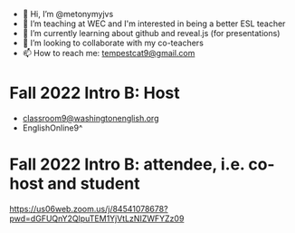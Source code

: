 - 👋 Hi, I’m @metonymyjvs
- 👀 I’m teaching at WEC and I'm interested in being a better ESL teacher
- 🌱 I’m currently learning about github and reveal.js (for presentations)
- 💞️ I’m looking to collaborate with my co-teachers
- 📫 How to reach me: tempestcat9@gmail.com

# Fall 2022 Intro B: Host
  - classroom9@washingtonenglish.org
  - EnglishOnline9^

# Fall 2022 Intro B: attendee, i.e. co-host and student
  https://us06web.zoom.us/j/84541078678?pwd=dGFUQnY2QlpuTEM1YjVtLzNIZWFYZz09
